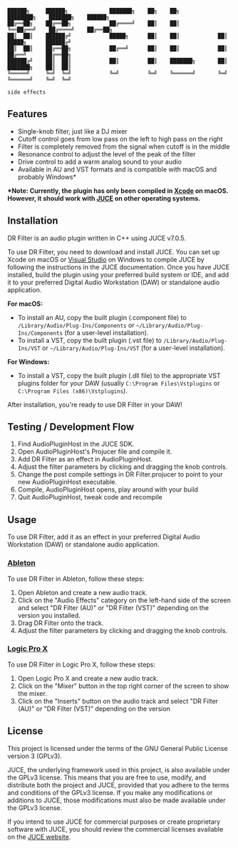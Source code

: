
    ██████╗     ██████╗             ███████╗    ██╗    ██╗         ████████╗    ███████╗    ██████╗ 
    ██╔══██╗    ██╔══██╗            ██╔════╝    ██║    ██║         ╚══██╔══╝    ██╔════╝    ██╔══██╗
    ██║  ██║    ██████╔╝            █████╗      ██║    ██║            ██║       █████╗      ██████╔╝
    ██║  ██║    ██╔══██╗            ██╔══╝      ██║    ██║            ██║       ██╔══╝      ██╔══██╗
    ██████╔╝    ██║  ██║            ██║         ██║    ███████╗       ██║       ███████╗    ██║  ██║
    ╚═════╝     ╚═╝  ╚═╝            ╚═╝         ╚═╝    ╚══════╝       ╚═╝       ╚══════╝    ╚═╝  ╚═╝
                                                                                        side effects    



## Features
- Single-knob filter, just like a DJ mixer
- Cutoff control goes from low pass on the left to high pass on the right
- Filter is completely removed from the signal when cutoff is in the middle
- Resonance control to adjust the level of the peak of the filter
- Drive control to add a warm analog sound to your audio
- Available in AU and VST formats and is compatible with macOS and probably Windows\*

**\*Note: Currently, the plugin has only been compiled in [Xcode](https://developer.apple.com/xcode/) on macOS. However, it should work with [JUCE](https://juce.com/) on other operating systems.**

## Installation
DR Filter is an audio plugin written in C++ using JUCE v7.0.5.

To use DR Filter, you need to download and install JUCE. You can set up Xcode on macOS or [Visual Studio](https://visualstudio.microsoft.com/) on Windows to compile JUCE by following the instructions in the JUCE documentation. Once you have JUCE installed, build the plugin using your preferred build system or IDE, and add it to your preferred Digital Audio Workstation (DAW) or standalone audio application.

**For macOS:**

- To install an AU, copy the built plugin (.component file) to `/Library/Audio/Plug-Ins/Components` or `~/Library/Audio/Plug-Ins/Components` (for a user-level installation).
- To install a VST, copy the built plugin (.vst file) to `/Library/Audio/Plug-Ins/VST` or `~/Library/Audio/Plug-Ins/VST` (for a user-level installation).

**For Windows:**

- To install a VST, copy the built plugin (.dll file) to the appropriate VST plugins folder for your DAW (usually `C:\Program Files\Vstplugins` or `C:\Program Files (x86)\Vstplugins`).

After installation, you're ready to use DR Filter in your DAW!

## Testing / Development Flow
1. Find AudioPluginHost in the JUCE SDK.
2. Open AudioPluginHost's Projucer file and compile it.
3. Add DR Filter as an effect in AudioPluginHost.
4. Adjust the filter parameters by clicking and dragging the knob controls.
5. Change the post compile settings in DR Filter.projucer to point to your new AudioPluginHost executable. 
6. Compile, AudioPluginHost opens, play around with your build
6. Quit AudioPluginHost, tweak code and recompile

## Usage
To use DR Filter, add it as an effect in your preferred Digital Audio Workstation (DAW) or standalone audio application. 

### [Ableton](https://www.ableton.com/)
To use DR Filter in Ableton, follow these steps:
1. Open Ableton and create a new audio track.
2. Click on the "Audio Effects" category on the left-hand side of the screen and select "DR Filter (AU)" or "DR Filter (VST)" depending on the version you installed.
3. Drag DR Filter onto the track.
4. Adjust the filter parameters by clicking and dragging the knob controls.

### [Logic Pro X](https://www.apple.com/logic-pro/)
To use DR Filter in Logic Pro X, follow these steps:
1. Open Logic Pro X and create a new audio track.
2. Click on the "Mixer" button in the top right corner of the screen to show the mixer.
3. Click on the "Inserts" button on the audio track and select "DR Filter (AU)" or "DR Filter (VST)" depending on the version

## License

This project is licensed under the terms of the GNU General Public License version 3 (GPLv3).

JUCE, the underlying framework used in this project, is also available under the GPLv3 license. This means that you are free to use, modify, and distribute both the project and JUCE, provided that you adhere to the terms and conditions of the GPLv3 license. If you make any modifications or additions to JUCE, those modifications must also be made available under the GPLv3 license.

If you intend to use JUCE for commercial purposes or create proprietary software with JUCE, you should review the commercial licenses available on the [JUCE website](https://juce.com/get-juce/).

